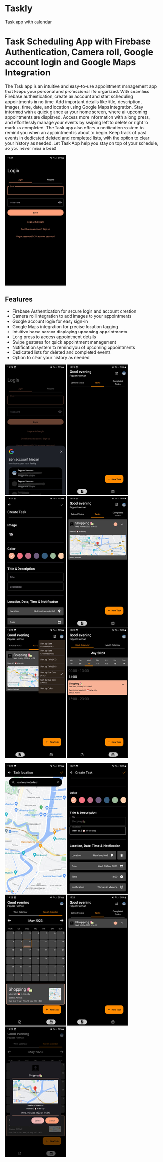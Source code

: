 # Taskly
Task app with calendar
# Task Scheduling App with Firebase Authentication, Camera roll, Google account login and Google Maps Integration

The Task app is an intuitive and easy-to-use appointment management app that keeps your personal and professional life organized. With seamless Firebase authentication, create an account and start scheduling appointments in no time. Add important details like title, description, images, time, date, and location using Google Maps integration. Stay informed with a quick glance at your home screen, where all upcoming appointments are displayed. Access more information with a long press, and effortlessly manage your events by swiping left to delete or right to mark as completed. The Task app also offers a notification system to remind you when an appointment is about to begin. Keep track of past events in dedicated deleted and completed lists, with the option to clear your history as needed. Let Task App help you stay on top of your schedule, so you never miss a beat!

<img src="./images/Screenshot_20230509_192430_Taskly.jpg" width="200">

## Features
- Firebase Authentication for secure login and account creation
- Camera roll integration to add images to your appointments
- Google account login for easy sign-in
- Google Maps integration for precise location tagging
- Intuitive home screen displaying upcoming appointments
- Long press to access appointment details
- Swipe gestures for quick appointment management
- Notification system to remind you of upcoming appointments
- Dedicated lists for deleted and completed events
- Option to clear your history as needed

<img src="./images/Screenshot_20230509_192440_Google Play services.jpg" width="200"> <img src="./images/Screenshot_20230509_192509_Taskly.jpg" width="200"> <img src="./images/Screenshot_20230509_192538_Taskly.jpg" width="200"> <img src="./images/Screenshot_20230509_192820_Taskly.jpg" width="200"> <img src="./images/Screenshot_20230509_192827_Taskly.jpg" width="200"> <img src="./images/Screenshot_20230509_192838_Taskly.jpg" width="200">

<img src="./images/Screenshot_20230509_192556_Taskly.jpg" width="200"> <img src="./images/Screenshot_20230509_192747_Taskly.jpg" width="200"> <img src="./images/Screenshot_20230509_192848_Taskly.jpg" width="200"> <img src="./images/Screenshot_20230509_192816_Taskly.jpg" width="200"> <img src="./images/Screenshot_20230509_192859_Taskly.jpg" width="200">





